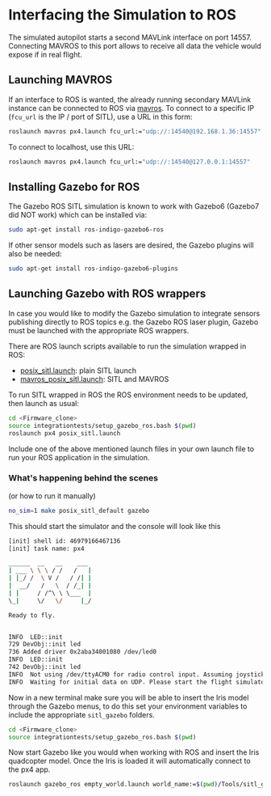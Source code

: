 # Interfacing the Simulation to ROS

The simulated autopilot starts a second MAVLink interface on port 14557. Connecting MAVROS to this port allows to receive all data the vehicle would expose if in real flight.

## Launching MAVROS

If an interface to ROS is wanted, the already running secondary MAVLink instance can be connected to ROS via [mavros](ros-mavros-offboard.md). To connect to a specific IP (`fcu_url` is the IP / port of SITL), use a URL in this form:

<div class="host-code"></div>

```sh
roslaunch mavros px4.launch fcu_url:="udp://:14540@192.168.1.36:14557"
```

To connect to localhost, use this URL:

<div class="host-code"></div>

```sh
roslaunch mavros px4.launch fcu_url:="udp://:14540@127.0.0.1:14557"
```


## Installing Gazebo for ROS

The Gazebo ROS SITL simulation is known to work with Gazebo6 (Gazebo7 did NOT work) which can be installed via:

```sh
sudo apt-get install ros-indigo-gazebo6-ros
```

If other sensor models such as lasers are desired, the Gazebo plugins will also be needed:

```sh
sudo apt-get install ros-indigo-gazebo6-plugins
```


## Launching Gazebo with ROS wrappers

In case you would like to modify the Gazebo simulation to integrate sensors publishing directly to ROS topics e.g. the Gazebo ROS laser plugin, Gazebo must be launched with the appropriate ROS wrappers.

There are ROS launch scripts available to run the simulation wrapped in ROS:

  * [posix_sitl.launch](https://github.com/PX4/Firmware/blob/master/launch/posix_sitl.launch): plain SITL launch
  * [mavros_posix_sitl.launch](https://github.com/PX4/Firmware/blob/master/launch/mavros_posix_sitl.launch): SITL and MAVROS

To run SITL wrapped in ROS the ROS environment needs to be updated, then launch as usual:

```sh
cd <Firmware_clone>
source integrationtests/setup_gazebo_ros.bash $(pwd)
roslaunch px4 posix_sitl.launch
```

Include one of the above mentioned launch files in your own launch file to run your ROS application in the simulation.

### What's happening behind the scenes

(or how to run it manually)

```sh
no_sim=1 make posix_sitl_default gazebo
```

This should start the simulator and the console will look like this


```sh
[init] shell id: 46979166467136
[init] task name: px4

______  __   __    ___
| ___ \ \ \ / /   /   |
| |_/ /  \ V /   / /| |
|  __/   /   \  / /_| |
| |     / /^\ \ \___  |
\_|     \/   \/     |_/

Ready to fly.


INFO  LED::init
729 DevObj::init led
736 Added driver 0x2aba34001080 /dev/led0
INFO  LED::init
742 DevObj::init led
INFO  Not using /dev/ttyACM0 for radio control input. Assuming joystick input via MAVLink.
INFO  Waiting for initial data on UDP. Please start the flight simulator to proceed..
```

Now in a new terminal make sure you will be able to insert the Iris model through the Gazebo menus, to do this set your environment variables to include the appropriate `sitl_gazebo` folders.

```sh
cd <Firmware_clone>
source integrationtests/setup_gazebo_ros.bash $(pwd)
```

Now start Gazebo like you would when working with ROS and insert the Iris quadcopter model. Once the Iris is loaded it will automatically connect to the px4 app.

```sh
roslaunch gazebo_ros empty_world.launch world_name:=$(pwd)/Tools/sitl_gazebo/worlds/iris.world
```

